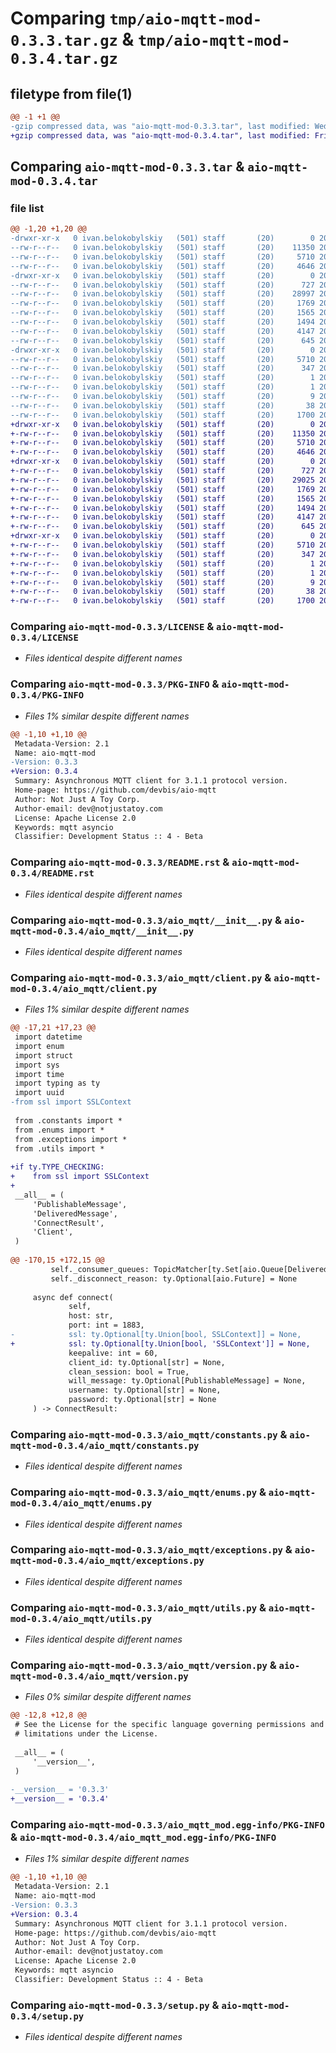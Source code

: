 # Comparing `tmp/aio-mqtt-mod-0.3.3.tar.gz` & `tmp/aio-mqtt-mod-0.3.4.tar.gz`

## filetype from file(1)

```diff
@@ -1 +1 @@
-gzip compressed data, was "aio-mqtt-mod-0.3.3.tar", last modified: Wed Feb  1 15:06:21 2023, max compression
+gzip compressed data, was "aio-mqtt-mod-0.3.4.tar", last modified: Fri Jul 28 08:42:49 2023, max compression
```

## Comparing `aio-mqtt-mod-0.3.3.tar` & `aio-mqtt-mod-0.3.4.tar`

### file list

```diff
@@ -1,20 +1,20 @@
-drwxr-xr-x   0 ivan.belokobylskiy   (501) staff       (20)        0 2023-02-01 15:06:21.284428 aio-mqtt-mod-0.3.3/
--rw-r--r--   0 ivan.belokobylskiy   (501) staff       (20)    11350 2023-02-01 15:00:20.000000 aio-mqtt-mod-0.3.3/LICENSE
--rw-r--r--   0 ivan.belokobylskiy   (501) staff       (20)     5710 2023-02-01 15:06:21.284306 aio-mqtt-mod-0.3.3/PKG-INFO
--rw-r--r--   0 ivan.belokobylskiy   (501) staff       (20)     4646 2023-02-01 15:00:20.000000 aio-mqtt-mod-0.3.3/README.rst
-drwxr-xr-x   0 ivan.belokobylskiy   (501) staff       (20)        0 2023-02-01 15:06:21.283411 aio-mqtt-mod-0.3.3/aio_mqtt/
--rw-r--r--   0 ivan.belokobylskiy   (501) staff       (20)      727 2023-02-01 15:00:20.000000 aio-mqtt-mod-0.3.3/aio_mqtt/__init__.py
--rw-r--r--   0 ivan.belokobylskiy   (501) staff       (20)    28997 2023-02-01 15:01:14.000000 aio-mqtt-mod-0.3.3/aio_mqtt/client.py
--rw-r--r--   0 ivan.belokobylskiy   (501) staff       (20)     1769 2023-02-01 15:00:20.000000 aio-mqtt-mod-0.3.3/aio_mqtt/constants.py
--rw-r--r--   0 ivan.belokobylskiy   (501) staff       (20)     1565 2023-02-01 15:00:20.000000 aio-mqtt-mod-0.3.3/aio_mqtt/enums.py
--rw-r--r--   0 ivan.belokobylskiy   (501) staff       (20)     1494 2023-02-01 15:00:20.000000 aio-mqtt-mod-0.3.3/aio_mqtt/exceptions.py
--rw-r--r--   0 ivan.belokobylskiy   (501) staff       (20)     4147 2023-02-01 15:00:20.000000 aio-mqtt-mod-0.3.3/aio_mqtt/utils.py
--rw-r--r--   0 ivan.belokobylskiy   (501) staff       (20)      645 2023-02-01 15:04:28.000000 aio-mqtt-mod-0.3.3/aio_mqtt/version.py
-drwxr-xr-x   0 ivan.belokobylskiy   (501) staff       (20)        0 2023-02-01 15:06:21.284129 aio-mqtt-mod-0.3.3/aio_mqtt_mod.egg-info/
--rw-r--r--   0 ivan.belokobylskiy   (501) staff       (20)     5710 2023-02-01 15:06:21.000000 aio-mqtt-mod-0.3.3/aio_mqtt_mod.egg-info/PKG-INFO
--rw-r--r--   0 ivan.belokobylskiy   (501) staff       (20)      347 2023-02-01 15:06:21.000000 aio-mqtt-mod-0.3.3/aio_mqtt_mod.egg-info/SOURCES.txt
--rw-r--r--   0 ivan.belokobylskiy   (501) staff       (20)        1 2023-02-01 15:06:21.000000 aio-mqtt-mod-0.3.3/aio_mqtt_mod.egg-info/dependency_links.txt
--rw-r--r--   0 ivan.belokobylskiy   (501) staff       (20)        1 2023-02-01 15:00:57.000000 aio-mqtt-mod-0.3.3/aio_mqtt_mod.egg-info/not-zip-safe
--rw-r--r--   0 ivan.belokobylskiy   (501) staff       (20)        9 2023-02-01 15:06:21.000000 aio-mqtt-mod-0.3.3/aio_mqtt_mod.egg-info/top_level.txt
--rw-r--r--   0 ivan.belokobylskiy   (501) staff       (20)       38 2023-02-01 15:06:21.284468 aio-mqtt-mod-0.3.3/setup.cfg
--rw-r--r--   0 ivan.belokobylskiy   (501) staff       (20)     1700 2023-02-01 15:00:20.000000 aio-mqtt-mod-0.3.3/setup.py
+drwxr-xr-x   0 ivan.belokobylskiy   (501) staff       (20)        0 2023-07-28 08:42:49.023836 aio-mqtt-mod-0.3.4/
+-rw-r--r--   0 ivan.belokobylskiy   (501) staff       (20)    11350 2023-02-01 15:00:20.000000 aio-mqtt-mod-0.3.4/LICENSE
+-rw-r--r--   0 ivan.belokobylskiy   (501) staff       (20)     5710 2023-07-28 08:42:49.023699 aio-mqtt-mod-0.3.4/PKG-INFO
+-rw-r--r--   0 ivan.belokobylskiy   (501) staff       (20)     4646 2023-02-01 15:00:20.000000 aio-mqtt-mod-0.3.4/README.rst
+drwxr-xr-x   0 ivan.belokobylskiy   (501) staff       (20)        0 2023-07-28 08:42:49.022789 aio-mqtt-mod-0.3.4/aio_mqtt/
+-rw-r--r--   0 ivan.belokobylskiy   (501) staff       (20)      727 2023-02-01 15:00:20.000000 aio-mqtt-mod-0.3.4/aio_mqtt/__init__.py
+-rw-r--r--   0 ivan.belokobylskiy   (501) staff       (20)    29025 2023-07-28 08:36:09.000000 aio-mqtt-mod-0.3.4/aio_mqtt/client.py
+-rw-r--r--   0 ivan.belokobylskiy   (501) staff       (20)     1769 2023-02-01 15:00:20.000000 aio-mqtt-mod-0.3.4/aio_mqtt/constants.py
+-rw-r--r--   0 ivan.belokobylskiy   (501) staff       (20)     1565 2023-02-01 15:00:20.000000 aio-mqtt-mod-0.3.4/aio_mqtt/enums.py
+-rw-r--r--   0 ivan.belokobylskiy   (501) staff       (20)     1494 2023-02-01 15:00:20.000000 aio-mqtt-mod-0.3.4/aio_mqtt/exceptions.py
+-rw-r--r--   0 ivan.belokobylskiy   (501) staff       (20)     4147 2023-02-01 15:00:20.000000 aio-mqtt-mod-0.3.4/aio_mqtt/utils.py
+-rw-r--r--   0 ivan.belokobylskiy   (501) staff       (20)      645 2023-07-28 08:39:05.000000 aio-mqtt-mod-0.3.4/aio_mqtt/version.py
+drwxr-xr-x   0 ivan.belokobylskiy   (501) staff       (20)        0 2023-07-28 08:42:49.023501 aio-mqtt-mod-0.3.4/aio_mqtt_mod.egg-info/
+-rw-r--r--   0 ivan.belokobylskiy   (501) staff       (20)     5710 2023-07-28 08:42:49.000000 aio-mqtt-mod-0.3.4/aio_mqtt_mod.egg-info/PKG-INFO
+-rw-r--r--   0 ivan.belokobylskiy   (501) staff       (20)      347 2023-07-28 08:42:49.000000 aio-mqtt-mod-0.3.4/aio_mqtt_mod.egg-info/SOURCES.txt
+-rw-r--r--   0 ivan.belokobylskiy   (501) staff       (20)        1 2023-07-28 08:42:49.000000 aio-mqtt-mod-0.3.4/aio_mqtt_mod.egg-info/dependency_links.txt
+-rw-r--r--   0 ivan.belokobylskiy   (501) staff       (20)        1 2023-07-28 08:42:48.000000 aio-mqtt-mod-0.3.4/aio_mqtt_mod.egg-info/not-zip-safe
+-rw-r--r--   0 ivan.belokobylskiy   (501) staff       (20)        9 2023-07-28 08:42:49.000000 aio-mqtt-mod-0.3.4/aio_mqtt_mod.egg-info/top_level.txt
+-rw-r--r--   0 ivan.belokobylskiy   (501) staff       (20)       38 2023-07-28 08:42:49.023885 aio-mqtt-mod-0.3.4/setup.cfg
+-rw-r--r--   0 ivan.belokobylskiy   (501) staff       (20)     1700 2023-02-01 15:00:20.000000 aio-mqtt-mod-0.3.4/setup.py
```

### Comparing `aio-mqtt-mod-0.3.3/LICENSE` & `aio-mqtt-mod-0.3.4/LICENSE`

 * *Files identical despite different names*

### Comparing `aio-mqtt-mod-0.3.3/PKG-INFO` & `aio-mqtt-mod-0.3.4/PKG-INFO`

 * *Files 1% similar despite different names*

```diff
@@ -1,10 +1,10 @@
 Metadata-Version: 2.1
 Name: aio-mqtt-mod
-Version: 0.3.3
+Version: 0.3.4
 Summary: Asynchronous MQTT client for 3.1.1 protocol version.
 Home-page: https://github.com/devbis/aio-mqtt
 Author: Not Just A Toy Corp.
 Author-email: dev@notjustatoy.com
 License: Apache License 2.0
 Keywords: mqtt asyncio
 Classifier: Development Status :: 4 - Beta
```

### Comparing `aio-mqtt-mod-0.3.3/README.rst` & `aio-mqtt-mod-0.3.4/README.rst`

 * *Files identical despite different names*

### Comparing `aio-mqtt-mod-0.3.3/aio_mqtt/__init__.py` & `aio-mqtt-mod-0.3.4/aio_mqtt/__init__.py`

 * *Files identical despite different names*

### Comparing `aio-mqtt-mod-0.3.3/aio_mqtt/client.py` & `aio-mqtt-mod-0.3.4/aio_mqtt/client.py`

 * *Files 1% similar despite different names*

```diff
@@ -17,21 +17,23 @@
 import datetime
 import enum
 import struct
 import sys
 import time
 import typing as ty
 import uuid
-from ssl import SSLContext
 
 from .constants import *
 from .enums import *
 from .exceptions import *
 from .utils import *
 
+if ty.TYPE_CHECKING:
+    from ssl import SSLContext
+
 __all__ = (
     'PublishableMessage',
     'DeliveredMessage',
     'ConnectResult',
     'Client',
 )
 
@@ -170,15 +172,15 @@
         self._consumer_queues: TopicMatcher[ty.Set[aio.Queue[DeliveredMessage]]] = TopicMatcher()
         self._disconnect_reason: ty.Optional[aio.Future] = None
 
     async def connect(
             self,
             host: str,
             port: int = 1883,
-            ssl: ty.Optional[ty.Union[bool, SSLContext]] = None,
+            ssl: ty.Optional[ty.Union[bool, 'SSLContext']] = None,
             keepalive: int = 60,
             client_id: ty.Optional[str] = None,
             clean_session: bool = True,
             will_message: ty.Optional[PublishableMessage] = None,
             username: ty.Optional[str] = None,
             password: ty.Optional[str] = None
     ) -> ConnectResult:
```

### Comparing `aio-mqtt-mod-0.3.3/aio_mqtt/constants.py` & `aio-mqtt-mod-0.3.4/aio_mqtt/constants.py`

 * *Files identical despite different names*

### Comparing `aio-mqtt-mod-0.3.3/aio_mqtt/enums.py` & `aio-mqtt-mod-0.3.4/aio_mqtt/enums.py`

 * *Files identical despite different names*

### Comparing `aio-mqtt-mod-0.3.3/aio_mqtt/exceptions.py` & `aio-mqtt-mod-0.3.4/aio_mqtt/exceptions.py`

 * *Files identical despite different names*

### Comparing `aio-mqtt-mod-0.3.3/aio_mqtt/utils.py` & `aio-mqtt-mod-0.3.4/aio_mqtt/utils.py`

 * *Files identical despite different names*

### Comparing `aio-mqtt-mod-0.3.3/aio_mqtt/version.py` & `aio-mqtt-mod-0.3.4/aio_mqtt/version.py`

 * *Files 0% similar despite different names*

```diff
@@ -12,8 +12,8 @@
 # See the License for the specific language governing permissions and
 # limitations under the License.
 
 __all__ = (
     '__version__',
 )
 
-__version__ = '0.3.3'
+__version__ = '0.3.4'
```

### Comparing `aio-mqtt-mod-0.3.3/aio_mqtt_mod.egg-info/PKG-INFO` & `aio-mqtt-mod-0.3.4/aio_mqtt_mod.egg-info/PKG-INFO`

 * *Files 1% similar despite different names*

```diff
@@ -1,10 +1,10 @@
 Metadata-Version: 2.1
 Name: aio-mqtt-mod
-Version: 0.3.3
+Version: 0.3.4
 Summary: Asynchronous MQTT client for 3.1.1 protocol version.
 Home-page: https://github.com/devbis/aio-mqtt
 Author: Not Just A Toy Corp.
 Author-email: dev@notjustatoy.com
 License: Apache License 2.0
 Keywords: mqtt asyncio
 Classifier: Development Status :: 4 - Beta
```

### Comparing `aio-mqtt-mod-0.3.3/setup.py` & `aio-mqtt-mod-0.3.4/setup.py`

 * *Files identical despite different names*

